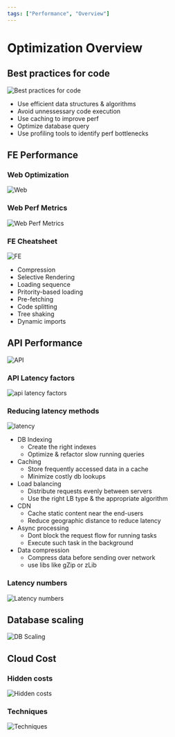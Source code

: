 ```yaml
---
tags: ["Performance", "Overview"]
---
```


# Optimization Overview

<TagLinks />

## Best practices for code

![Best practices for code](https://i.pinimg.com/originals/a9/57/37/a95737bbc12eebbb446c5ef4954e7a86.jpg)
- Use efficient data structures & algorithms
- Avoid unnessessary code execution
- Use caching to improve perf 
- Optimize database query 
- Use profiling tools to identify perf bottlenecks

## FE Performance

### Web Optimization

![Web](https://i.pinimg.com/originals/3a/6b/b0/3a6bb0968b2dd04726d022e830cdf2f0.jpg)



### Web Perf Metrics

![Web Perf Metrics](https://i.pinimg.com/originals/bc/fe/7e/bcfe7e1622c57e02b805b8dd6936e61e.jpg)


### FE Cheatsheet 

![FE](https://i.pinimg.com/originals/16/99/a7/1699a73db8200995e4c12ecc9cbaca42.jpg)

- Compression
- Selective Rendering
- Loading sequence 
- Pritority-based loading 
- Pre-fetching
- Code splitting
- Tree shaking
- Dynamic imports

## API Performance

![API](https://i.pinimg.com/originals/9e/37/63/9e3763e98d29cb7b1b1f8bd3abb75f02.jpg)

### API Latency factors
![api latency factors](https://i.pinimg.com/originals/7c/4b/95/7c4b954fbffed386a81ad6e0fdce262f.png)

### Reducing latency methods

![latency](https://i.pinimg.com/originals/57/a7/a2/57a7a2dd14780364932d4a19fc6cb71c.jpg)

- DB Indexing
    - Create the right indexes
    - Optimize & refactor slow running queries
- Caching
    - Store frequently accessed data in a cache
    - Minimize costly db lookups
- Load balancing
    - Distribute requests evenly between servers
    - Use the right LB type & the appropriate algorithm
- CDN 
    - Cache static content near the end-users
    - Reduce geographic distance to reduce latency
- Async processing
    - Dont block the request flow for running tasks
    - Execute such task in the background
- Data compression
    - Compress data before sending over network
    - use libs like gZip or zLib

### Latency numbers
![Latency numbers](https://i.pinimg.com/736x/3a/4b/a2/3a4ba2779db53d12a3fdd50bec3dafed.jpg)

## Database scaling

![DB Scaling](https://i.pinimg.com/originals/85/31/93/853193390c22d55b2a9ff1e4b9eebc0b.jpg)


## Cloud Cost

### Hidden costs
![Hidden costs](https://i.pinimg.com/originals/d9/d3/a8/d9d3a892ab6b5e9b6aa0e1a6f0411d9b.jpg)

### Techniques
![Techniques](https://i.pinimg.com/originals/55/fd/cb/55fdcb3137766587a0cca94cd6c17e56.jpg)